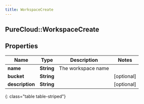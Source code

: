 ```yaml
---
title: WorkspaceCreate
---
```

## PureCloud::WorkspaceCreate

## Properties

|Name | Type | Description | Notes|
|------------ | ------------- | ------------- | -------------|
| **name** | **String** | The workspace name | |
| **bucket** | **String** |  | [optional] |
| **description** | **String** |  | [optional] |
{: class="table table-striped"}



